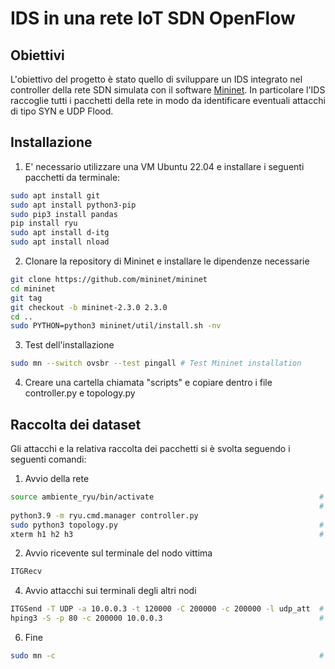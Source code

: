 # IDS in una rete IoT SDN OpenFlow
## Obiettivi
L'obiettivo del progetto è stato quello di sviluppare un IDS integrato nel controller della rete SDN simulata con il software [Mininet](https://github.com/mininet/mininet/wiki/Introduction-to-Mininet). In particolare l'IDS raccoglie tutti i pacchetti della rete in modo da identificare eventuali attacchi di tipo SYN e UDP Flood.

## Installazione
1) E' necessario utilizzare una VM Ubuntu 22.04 e installare i seguenti pacchetti da terminale:

```bash
sudo apt install git
sudo apt install python3-pip
sudo pip3 install pandas
pip install ryu
sudo apt install d-itg
sudo apt install nload
```
2) Clonare la repository di Mininet e installare le dipendenze necessarie
```bash
git clone https://github.com/mininet/mininet
cd mininet
git tag
git checkout -b mininet-2.3.0 2.3.0
cd ..
sudo PYTHON=python3 mininet/util/install.sh -nv
```
3) Test dell'installazione
```bash
sudo mn --switch ovsbr --test pingall # Test Mininet installation
```
4) Creare una cartella chiamata "scripts" e copiare dentro i file controller.py e topology.py
   
## Raccolta dei dataset
Gli attacchi e la relativa raccolta dei pacchetti si è svolta seguendo i seguenti comandi:
1) Avvio della rete
```bash
source ambiente_ryu/bin/activate                                     # utilizzo un ambiente virtuale python3.9 
                                                                     # per compatibilità con ryu
python3.9 -m ryu.cmd.manager controller.py          
sudo python3 topology.py                                             # avvio la topologia
xterm h1 h2 h3                                                       # accedo ai terminali dei nodi
```
2) Avvio ricevente sul terminale del nodo vittima
```bash
ITGRecv	   
```
4) Avvio attacchi sui terminali degli altri nodi
```bash
ITGSend -T UDP -a 10.0.0.3 -t 120000 -C 200000 -c 200000 -l udp_att  # DoS UDP 
hping3 -S -p 80 -c 200000 10.0.0.3                                   # DoS SYN
```
6) Fine
```bash
sudo mn -c                                                           # per cancellare la rete
```
